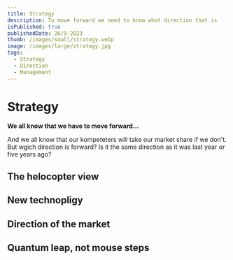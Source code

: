 ```yaml
---
title: Strategy
description: To move forward we need to know what direction that is
isPublished: true
publishedDate: 26/9-2023
thumb: /images/small/strategy.webp
image: /images/large/strategy.jpg
tags:
  - Strategy
  - Direction
  - Management
---
```


# Strategy

**We all know that we have to move forward...**

And we all know that our kompeteters will take our market share if we don't. But wgich direction is forward? Is it the same direction as it was last year or five years ago? 

## The helocopter view

## New technopligy

## Direction of the market

## Quantum leap, not mouse steps